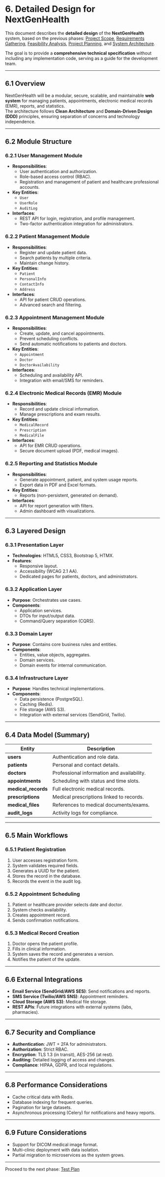 # 6. Detailed Design for NextGenHealth

This document describes the **detailed design** of the **NextGenHealth** system, based on the previous phases: [Project Scope](./01_project_scope.md), [Requirements Gathering](./02_requirements_gathering.md), [Feasibility Analysis](./03_feasibility_analysis.md), [Project Planning](./04_project_planning.md), and [System Architecture](./05_system_architecture.md).

The goal is to provide a **comprehensive technical specification** without including any implementation code, serving as a guide for the development team.

---

## 6.1 Overview

NextGenHealth will be a modular, secure, scalable, and maintainable **web system** for managing patients, appointments, electronic medical records (EMR), reports, and statistics.  
The architecture follows **Clean Architecture** and **Domain-Driven Design (DDD)** principles, ensuring separation of concerns and technology independence.

---

## 6.2 Module Structure

### 6.2.1 User Management Module
- **Responsibilities**:
  - User authentication and authorization.
  - Role-based access control (RBAC).
  - Registration and management of patient and healthcare professional accounts.
- **Key Entities**:
  - `User`
  - `UserRole`
  - `AuditLog`
- **Interfaces**:
  - REST API for login, registration, and profile management.
  - Two-factor authentication integration for administrators.

### 6.2.2 Patient Management Module
- **Responsibilities**:
  - Register and update patient data.
  - Search patients by multiple criteria.
  - Maintain change history.
- **Key Entities**:
  - `Patient`
  - `PersonalInfo`
  - `ContactInfo`
  - `Address`
- **Interfaces**:
  - API for patient CRUD operations.
  - Advanced search and filtering.

### 6.2.3 Appointment Management Module
- **Responsibilities**:
  - Create, update, and cancel appointments.
  - Prevent scheduling conflicts.
  - Send automatic notifications to patients and doctors.
- **Key Entities**:
  - `Appointment`
  - `Doctor`
  - `DoctorAvailability`
- **Interfaces**:
  - Scheduling and availability API.
  - Integration with email/SMS for reminders.

### 6.2.4 Electronic Medical Records (EMR) Module
- **Responsibilities**:
  - Record and update clinical information.
  - Manage prescriptions and exam results.
- **Key Entities**:
  - `MedicalRecord`
  - `Prescription`
  - `MedicalFile`
- **Interfaces**:
  - API for EMR CRUD operations.
  - Secure document upload (PDF, medical images).

### 6.2.5 Reporting and Statistics Module
- **Responsibilities**:
  - Generate appointment, patient, and system usage reports.
  - Export data in PDF and Excel formats.
- **Key Entities**:
  - Reports (non-persistent, generated on demand).
- **Interfaces**:
  - API for report generation with filters.
  - Admin dashboard with visualizations.

---

## 6.3 Layered Design

### 6.3.1 Presentation Layer
- **Technologies**: HTML5, CSS3, Bootstrap 5, HTMX.
- **Features**:
  - Responsive layout.
  - Accessibility (WCAG 2.1 AA).
  - Dedicated pages for patients, doctors, and administrators.

### 6.3.2 Application Layer
- **Purpose**: Orchestrates use cases.
- **Components**:
  - Application services.
  - DTOs for input/output data.
  - Command/Query separation (CQRS).

### 6.3.3 Domain Layer
- **Purpose**: Contains core business rules and entities.
- **Components**:
  - Entities, value objects, aggregates.
  - Domain services.
  - Domain events for internal communication.

### 6.3.4 Infrastructure Layer
- **Purpose**: Handles technical implementations.
- **Components**:
  - Data persistence (PostgreSQL).
  - Caching (Redis).
  - File storage (AWS S3).
  - Integration with external services (SendGrid, Twilio).

---

## 6.4 Data Model (Summary)

| Entity            | Description |
|-------------------|-------------|
| **users**         | Authentication and role data. |
| **patients**      | Personal and contact details. |
| **doctors**       | Professional information and availability. |
| **appointments**  | Scheduling with status and time slots. |
| **medical_records** | Full electronic medical records. |
| **prescriptions** | Medical prescriptions linked to records. |
| **medical_files** | References to medical documents/exams. |
| **audit_logs**    | Activity logs for compliance. |

---

## 6.5 Main Workflows

### 6.5.1 Patient Registration
1. User accesses registration form.
2. System validates required fields.
3. Generates a UUID for the patient.
4. Stores the record in the database.
5. Records the event in the audit log.

### 6.5.2 Appointment Scheduling
1. Patient or healthcare provider selects date and doctor.
2. System checks availability.
3. Creates appointment record.
4. Sends confirmation notifications.

### 6.5.3 Medical Record Creation
1. Doctor opens the patient profile.
2. Fills in clinical information.
3. System saves the record and generates a version.
4. Notifies the patient of the update.

---

## 6.6 External Integrations

- **Email Service (SendGrid/AWS SES)**: Send notifications and reports.
- **SMS Service (Twilio/AWS SNS)**: Appointment reminders.
- **Cloud Storage (AWS S3)**: Medical file storage.
- **REST APIs**: Future integrations with external systems (labs, pharmacies).

---

## 6.7 Security and Compliance

- **Authentication**: JWT + 2FA for administrators.
- **Authorization**: Strict RBAC.
- **Encryption**: TLS 1.3 (in transit), AES-256 (at rest).
- **Auditing**: Detailed logging of access and changes.
- **Compliance**: HIPAA, GDPR, and local regulations.

---

## 6.8 Performance Considerations

- Cache critical data with Redis.
- Database indexing for frequent queries.
- Pagination for large datasets.
- Asynchronous processing (Celery) for notifications and heavy reports.

---

## 6.9 Future Considerations

- Support for DICOM medical image format.
- Multi-clinic deployment with data isolation.
- Partial migration to microservices as the system grows.

---

Proceed to the next phase: [Test Plan](07_test_plan.md)
